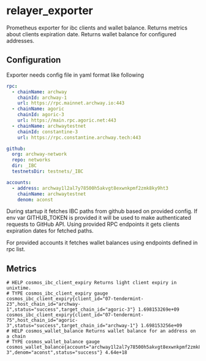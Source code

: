 # relayer_exporter
Prometheus exporter for ibc clients and wallet balance.
Returns metrics about clients expiration date.
Returns wallet balance for configured addresses.

## Configuration
Exporter needs config file in yaml format like following

```yaml
rpc:
  - chainName: archway
    chainId: archway-1
    url: https://rpc.mainnet.archway.io:443
  - chainName: agoric
    chainId: agoric-3
    url: https://main.rpc.agoric.net:443
  - chainName: archwaytestnet
    chainId: constantine-3
    url: https://rpc.constantine.archway.tech:443

github:
  org: archway-network
  repo: networks
  dir: _IBC
  testnetsDir: testnets/_IBC

accounts:
  - address: archway1l2al7y78500h5akvgt8exwnkpmf2zmk8ky9ht3
    chainName: archwaytestnet
    denom: aconst
```

During startup it fetches IBC paths from github based on provided config.
If env var GITHUB_TOKEN is provided it will be used to make authenticated requests to GitHub API.
Using provided RPC endpoints it gets clients expiration dates for fetched paths.

For provided accounts it fetches wallet balances using endpoints defined in rpc list.

## Metrics
```
# HELP cosmos_ibc_client_expiry Returns light client expiry in unixtime.
# TYPE cosmos_ibc_client_expiry gauge
cosmos_ibc_client_expiry{client_id="07-tendermint-23",host_chain_id="archway-1",status="success",target_chain_id="agoric-3"} 1.698153269e+09
cosmos_ibc_client_expiry{client_id="07-tendermint-75",host_chain_id="agoric-3",status="success",target_chain_id="archway-1"} 1.698153256e+09
# HELP cosmos_wallet_balance Returns wallet balance for an address on a chain
# TYPE cosmos_wallet_balance gauge
cosmos_wallet_balance{account="archway1l2al7y78500h5akvgt8exwnkpmf2zmk8ky9ht3",chain_id="constantine-3",denom="aconst",status="success"} 4.64e+18
```
